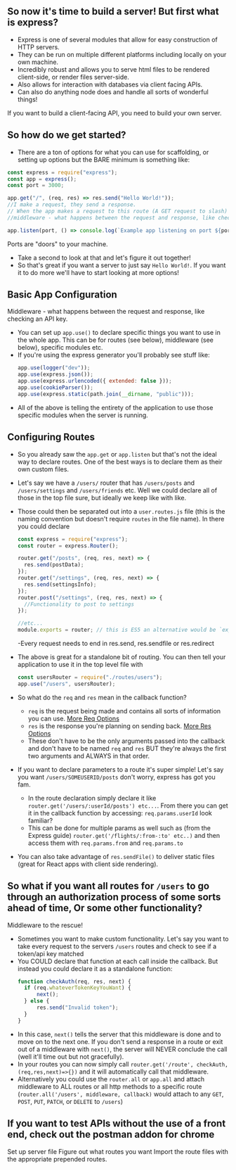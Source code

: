 ## So now it's time to build a server! But first what is express?

- Express is one of several modules that allow for easy construction of HTTP servers.
- They can be run on multiple different platforms including locally on your own machine.
- Incredibly robust and allows you to serve html files to be rendered client-side, or render files server-side.
- Also allows for interaction with databases via client facing APIs.
- Can also do anything node does and handle all sorts of wonderful things!

If you want to build a client-facing API, you need to build your own server.

## So how do we get started?

- There are a ton of options for what you can use for scaffolding, or setting up options but the BARE minimum is something like:

```javascript
const express = require("express");
const app = express();
const port = 3000;

app.get("/", (req, res) => res.send("Hello World!"));
//I make a request, they send a response.
// When the app makes a request to this route (A GET request to slash) do this thing.
//middleware - what happens between the request and response, like checking an API key.

app.listen(port, () => console.log(`Example app listening on port ${port}!`));
```

Ports are "doors" to your machine.

- Take a second to look at that and let's figure it out together!
- So that's great if you want a server to just say `Hello World!`. If you want it to do more we'll have to start looking at more options!

## Basic App Configuration

Middleware - what happens between the request and response, like checking an API key.

- You can set up `app.use()` to declare specific things you want to use in the whole app. This can be for routes (see below), middleware (see below), specific modules etc.
- If you're using the express generator you'll probably see stuff like:
  ```javascript
  app.use(logger("dev"));
  app.use(express.json());
  app.use(express.urlencoded({ extended: false }));
  app.use(cookieParser());
  app.use(express.static(path.join(__dirname, "public")));
  ```
- All of the above is telling the entirety of the application to use those specific modules when the server is running.

## Configuring Routes

- So you already saw the `app.get` or `app.listen` but that's not the ideal way to declare routes. One of the best ways is to declare them as their own custom files.
- Let's say we have a `/users/` router that has `/users/posts` and `/users/settings` and `/users/friends` etc. Well we could declare all of those in the top file sure, but ideally we keep like with like.
- Those could then be separated out into a `user.routes.js` file (this is the naming convention but doesn't require `routes` in the file name). In there you could declare

  ```javascript
  const express = require("express");
  const router = express.Router();

  router.get("/posts", (req, res, next) => {
  	res.send(postData);
  });
  router.get("/settings", (req, res, next) => {
  	res.send(settingsInfo);
  });
  router.post("/settings", (req, res, next) => {
  	//Functionality to post to settings
  });

  //etc...
  module.exports = router; // this is ES5 an alternative would be `export default router`
  ```

  -Every request needs to end in res.send, res.sendfile or res.redirect

- The above is great for a standalone bit of routing. You can then tell your application to use it in the top level file with
  ```javascript
  const usersRouter = require("./routes/users");
  app.use("/users", usersRouter);
  ```
- So what do the `req` and `res` mean in the callback function?
  - `req` is the request being made and contains all sorts of information you can use. [More Req Options](http://www.expressjs.com/en/4x/api.html#req)
  - `res` is the response you're planning on sending back. [More Res Options](http://www.expressjs.com/en/4x/api.html#res)
  - These don't have to be the only arguments passed into the callback and don't have to be named `req` and `res` BUT they're always the first two arguments and ALWAYS in that order.
- If you want to declare parameters to a route it's super simple! Let's say you want `/users/SOMEUSERID/posts` don't worry, express has got you fam.
  - In the route declaration simply declare it like `router.get('/users/:userId/posts') etc...`. From there you can get it in the callback function by accessing: `req.params.userId` look familiar?
  - This can be done for multiple params as well such as (from the Express guide) `router.get('/flights/:from-:to' etc..)` and then access them with `req.params.from` and `req.params.to`
- You can also take advantage of `res.sendFile()` to deliver static files (great for React apps with client side rendering).

## So what if you want all routes for `/users` to go through an authorization process of some sorts ahead of time, Or some other functionality?

Middleware to the rescue!

- Sometimes you want to make custom functionality. Let's say you want to take every request to the servers `/users` routes and check to see if a token/api key matched
- You COULD declare that function at each call inside the callback. But instead you could declare it as a standalone function:
  ```javascript
  function checkAuth(req, res, next) {
  	if (req.whateverTokenKeyYouWant) {
  		next();
  	} else {
  		res.send("Invalid token");
  	}
  }
  ```
- In this case, `next()` tells the server that this middleware is done and to move on to the next one. If you don't send a response in a route or exit out of a middleware with `next()`, the server will NEVER conclude the call (well it'll time out but not gracefully).
- In your routes you can now simply call `router.get('/route', checkAuth, (req,res,next)=>{})` and it will automatically call that middleware.
- Alternatively you could use the `router.all` or `app.all` and attach middleware to ALL routes or all http methods to a specific route (`router.all('/users', middleware, callback)` would attach to any `GET`, `POST`, `PUT`, `PATCH`, or `DELETE` to `/users`)

## If you want to test APIs without the use of a front end, check out the postman addon for chrome

Set up server file
Figure out what routes you want
Import the route files with the appropriate prepended routes.
